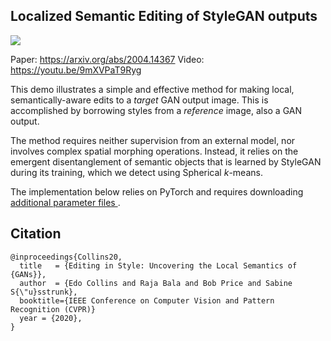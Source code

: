 
## Localized Semantic Editing of StyleGAN outputs

![ ](https://github.com/IVRL/GANLocalEditing/blob/master/teaser.gif)

Paper: https://arxiv.org/abs/2004.14367
Video: https://youtu.be/9mXVPaT9Ryg<br>

This demo illustrates a simple and effective method for making local, semantically-aware edits to a *target* GAN output image. This is accomplished by borrowing styles from a *reference* image, also a GAN output.

The method requires neither supervision from an external model, nor involves complex spatial morphing operations. Instead, it relies on the emergent disentanglement of semantic objects that is learned by StyleGAN during its training, which we detect using Spherical *k*-means.

The implementation below relies on PyTorch and requires downloading [additional parameter files ](https://drive.google.com/open?id=1GYzEzOCaI8FUS6JHdt6g9UfNTmpO08Tt).
 

## Citation

```
@inproceedings{Collins20,
  title   = {Editing in Style: Uncovering the Local Semantics of {GANs}},
  author  = {Edo Collins and Raja Bala and Bob Price and Sabine S{\"u}sstrunk},
  booktitle={IEEE Conference on Computer Vision and Pattern Recognition (CVPR)}
  year = {2020},
}
```